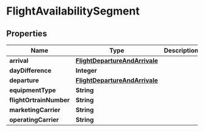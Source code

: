 # FlightAvailabilitySegment

## Properties
Name | Type | Description | Notes
------------ | ------------- | ------------- | -------------
**arrival** | [**FlightDepartureAndArrivale**](FlightDepartureAndArrivale.md) |  |  [optional]
**dayDifference** | **Integer** |  |  [optional]
**departure** | [**FlightDepartureAndArrivale**](FlightDepartureAndArrivale.md) |  |  [optional]
**equipmentType** | **String** |  |  [optional]
**flightOrtrainNumber** | **String** |  |  [optional]
**marketingCarrier** | **String** |  |  [optional]
**operatingCarrier** | **String** |  |  [optional]

